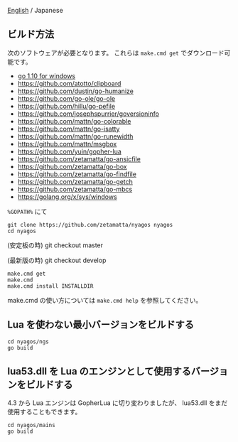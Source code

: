 [English](./09-Build_en.md) / Japanese

ビルド方法
----------

次のソフトウェアが必要となります。
これらは `make.cmd get` でダウンロード可能です。

* [go 1.10 for windows](http://golang.org)
* https://github.com/atotto/clipboard
* https://github.com/dustin/go-humanize
* https://github.com/go-ole/go-ole
* https://github.com/hillu/go-pefile
* https://github.com/josephspurrier/goversioninfo
* https://github.com/mattn/go-colorable
* https://github.com/mattn/go-isatty
* https://github.com/mattn/go-runewidth
* https://github.com/mattn/msgbox
* https://github.com/yuin/gopher-lua
* https://github.com/zetamatta/go-ansicfile
* https://github.com/zetamatta/go-box
* https://github.com/zetamatta/go-findfile
* https://github.com/zetamatta/go-getch
* https://github.com/zetamatta/go-mbcs
* https://golang.org/x/sys/windows

`%GOPATH%` にて

    git clone https://github.com/zetamatta/nyagos nyagos
    cd nyagos

(安定板の時)
    git checkout master

(最新版の時)
    git checkout develop

    make.cmd get
    make.cmd
    make.cmd install INSTALLDIR

make.cmd の使い方については `make.cmd help` を参照してください。

Lua を使わない最小バージョンをビルドする
----------------------------------------

    cd nyagos/ngs
    go build

lua53.dll を Lua のエンジンとして使用するバージョンをビルドする
---------------------------------------------------------------

4.3 から Lua エンジンは GopherLua に切り変わりましたが、
lua53.dll をまだ使用することもできます。

    cd nyagos/mains
    go build

<!-- vim:set fenc=utf8: -->
